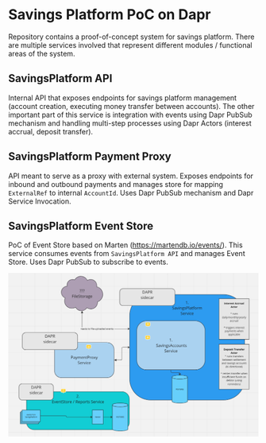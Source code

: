 # Savings Platform PoC on Dapr

Repository contains a proof-of-concept system for savings platform. There are multiple services involved that represent different modules / functional areas of the system.

## SavingsPlatform API

Internal API that exposes endpoints for savings platform management (account creation, executing money transfer between accounts). 
The other important part of this service is integration with events using Dapr PubSub mechanism and handling multi-step processes using Dapr Actors (interest accrual, deposit transfer).

## SavingsPlatform Payment Proxy

API meant to serve as a proxy with external system. Exposes endpoints for inbound and outbound payments and manages store for mapping `ExternalRef` to internal `AccountId`.
Uses Dapr PubSub mechanism and Dapr Service Invocation.

## SavingsPlatform Event Store

PoC of Event Store based on Marten (https://martendb.io/events/). This service consumes events from `SavingsPlatform API` and manages Event Store.
Uses Dapr PubSub to subscribe to events.


![Diagram with SavingsPlatform overview](https://github.com/szymon-bernad/savings-platform-dapr-poc/blob/main/system-overview-7-01-2024.png)
